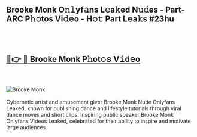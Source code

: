 <h2>Brooke Monk O𝚗𝚕yf𝚊ns L𝚎a𝚔ed N𝚞𝚍es - Part-ARC P𝚑𝚘tos Vi𝚍𝚎o - H𝚘𝚝 Part L𝚎a𝚔s #23hu</h2>
<br>
<br>
<h2><a href="https://sinosizo.online/live/video.php?q=brooke-monk">🔗👉 🔴 Brooke Monk P𝚑ot𝚘𝚜 V𝚒d𝚎o</a></h2>
<br>
<br>
<a href="https://sinosizo.online/live/video.php?q=brooke-monk" rel="nofollow" data-target="animated-image.originalLink"><img src="https://i.imgur.com/0qMVB7G.gif" alt="Brooke Monk" style="max-width: 100%; display: inline-block;" data-target="animated-image.originalImage"></a>
</div>
<br>
<br>
Cybernetic artist and amusement giver Brooke Monk Nude Onlyfans Leaked, known for publishing dance and lifestyle tutorials through viral dance moves and short clips. Inspiring public speaker Brooke Monk Onlyfans Videos Leaked, celebrated for their ability to inspire and motivate large audiences.  
<br>
